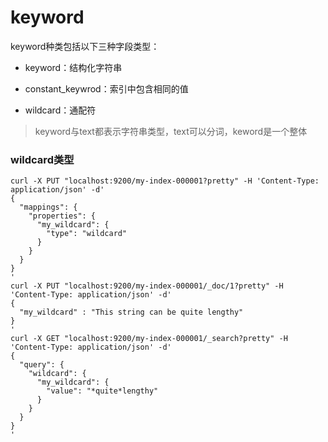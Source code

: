 # keyword

keyword种类包括以下三种字段类型：

* keyword：结构化字符串

* constant_keywrod：索引中包含相同的值

* wildcard：通配符

> keyword与text都表示字符串类型，text可以分词，keword是一个整体


### wildcard类型

```
curl -X PUT "localhost:9200/my-index-000001?pretty" -H 'Content-Type: application/json' -d'
{
  "mappings": {
    "properties": {
      "my_wildcard": {
        "type": "wildcard"
      }
    }
  }
}
'
curl -X PUT "localhost:9200/my-index-000001/_doc/1?pretty" -H 'Content-Type: application/json' -d'
{
  "my_wildcard" : "This string can be quite lengthy"
}
'
curl -X GET "localhost:9200/my-index-000001/_search?pretty" -H 'Content-Type: application/json' -d'
{
  "query": {
    "wildcard": {
      "my_wildcard": {
        "value": "*quite*lengthy"
      }
    }
  }
}
'

```